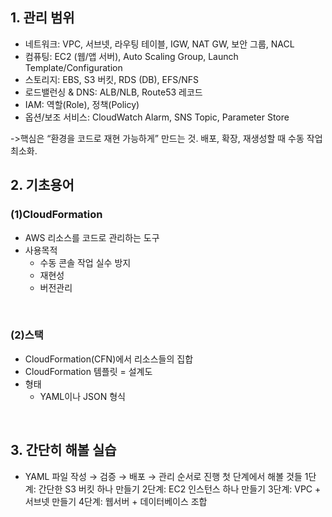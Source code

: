 ## 1. 관리 범위

- 네트워크: VPC, 서브넷, 라우팅 테이블, IGW, NAT GW, 보안 그룹, NACL
- 컴퓨팅: EC2 (웹/앱 서버), Auto Scaling Group, Launch Template/Configuration
- 스토리지: EBS, S3 버킷, RDS (DB), EFS/NFS
- 로드밸런싱 & DNS: ALB/NLB, Route53 레코드
- IAM: 역할(Role), 정책(Policy)
- 옵션/보조 서비스: CloudWatch Alarm, SNS Topic, Parameter Store

->핵심은 “환경을 코드로 재현 가능하게” 만드는 것. 배포, 확장, 재생성할 때 수동 작업 최소화.
<br>

## 2. 기초용어
### (1)CloudFormation
- AWS 리소스를 코드로 관리하는 도구
- 사용목적
    - 수동 콘솔 작업 실수 방지
    - 재현성
    - 버전관리
<br>

### (2)스택
- CloudFormation(CFN)에서 리소스들의 집합
- CloudFormation 템플릿 = 설계도
- 형태
    - YAML이나 JSON 형식
<br>

## 3. 간단히 해볼 실습
- YAML 파일 작성 → 검증 → 배포 → 관리 순서로 진행
첫 단계에서 해볼 것들
1단계: 간단한 S3 버킷 하나 만들기
2단계: EC2 인스턴스 하나 만들기
3단계: VPC + 서브넷 만들기
4단계: 웹서버 + 데이터베이스 조합
